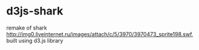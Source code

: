 d3js-shark
==========

remake of shark http://img0.liveinternet.ru/images/attach/c/5/3970/3970473_sprite198.swf, built using d3.js library
